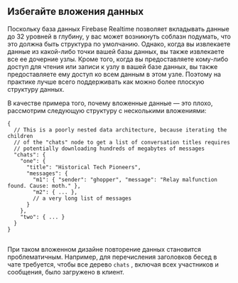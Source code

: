 ## Избегайте вложения данных

Поскольку база данных Firebase Realtime позволяет вкладывать данные до 32 уровней в глубину, у вас может возникнуть соблазн подумать, что это должна быть структура по умолчанию. Однако, когда вы извлекаете данные из какой-либо точки вашей базы данных, вы также извлекаете все ее дочерние узлы. Кроме того, когда вы предоставляете кому-либо доступ для чтения или записи к узлу в вашей базе данных, вы также предоставляете ему доступ ко всем данным в этом узле. Поэтому на практике лучше всего поддерживать как можно более плоскую структуру данных.

В качестве примера того, почему вложенные данные — это плохо, рассмотрим следующую структуру с несколькими вложениями:

```
{
  // This is a poorly nested data architecture, because iterating the children
  // of the "chats" node to get a list of conversation titles requires
  // potentially downloading hundreds of megabytes of messages
  "chats": {
    "one": {
      "title": "Historical Tech Pioneers",
      "messages": {
        "m1": { "sender": "ghopper", "message": "Relay malfunction found. Cause: moth." },
        "m2": { ... },
        // a very long list of messages
      }
    },
    "two": { ... }
  }
}
```

![](data:image/gif;base64,R0lGODlhAQABAPABAP///wAAACH5BAEKAAAALAAAAAABAAEAAAICRAEAOw==)![](data:image/gif;base64,R0lGODlhAQABAPABAP///wAAACH5BAEKAAAALAAAAAABAAEAAAICRAEAOw== "Click and drag to move")

При таком вложенном дизайне повторение данных становится проблематичным. Например, для перечисления заголовков бесед в чате требуется, чтобы все дерево `chats` , включая всех участников и сообщения, было загружено в клиент.
